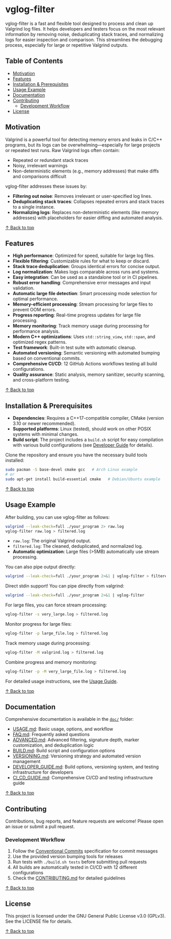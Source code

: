 # vglog-filter

vglog-filter is a fast and flexible tool designed to process and clean up Valgrind log files. It helps developers and testers focus on the most relevant information by removing noise, deduplicating stack traces, and normalizing logs for easier inspection and comparison. This streamlines the debugging process, especially for large or repetitive Valgrind outputs.

## Table of Contents

- [Motivation](#motivation)
- [Features](#features)
- [Installation & Prerequisites](#installation--prerequisites)
- [Usage Example](#usage-example)
- [Documentation](#documentation)
- [Contributing](#contributing)
  - [Development Workflow](#development-workflow)
- [License](#license)

## Motivation

Valgrind is a powerful tool for detecting memory errors and leaks in C/C++ programs, but its logs can be overwhelming—especially for large projects or repeated test runs. Raw Valgrind logs often contain:
- Repeated or redundant stack traces
- Noisy, irrelevant warnings
- Non-deterministic elements (e.g., memory addresses) that make diffs and comparisons difficult

vglog-filter addresses these issues by:
- **Filtering out noise**: Removes irrelevant or user-specified log lines.
- **Deduplicating stack traces**: Collapses repeated errors and stack traces to a single instance.
- **Normalizing logs**: Replaces non-deterministic elements (like memory addresses) with placeholders for easier diffing and automated analysis.

[↑ Back to top](#vglog-filter)

## Features

- **High performance**: Optimized for speed, suitable for large log files.
- **Flexible filtering**: Customizable rules for what to keep or discard.
- **Stack trace deduplication**: Groups identical errors for concise output.
- **Log normalization**: Makes logs comparable across runs and systems.
- **Easy integration**: Can be used as a standalone tool or in CI pipelines.
- **Robust error handling**: Comprehensive error messages and input validation.
- **Automatic large file detection**: Smart processing mode selection for optimal performance.
- **Memory-efficient processing**: Stream processing for large files to prevent OOM errors.
- **Progress reporting**: Real-time progress updates for large file processing.
- **Memory monitoring**: Track memory usage during processing for performance analysis.
- **Modern C++ optimizations**: Uses `std::string_view`, `std::span`, and optimized regex patterns.
- **Test framework**: Built-in test suite with automatic cleanup.
- **Automated versioning**: Semantic versioning with automated bumping based on conventional commits.
- **Comprehensive CI/CD**: 12 GitHub Actions workflows testing all build configurations.
- **Quality assurance**: Static analysis, memory sanitizer, security scanning, and cross-platform testing.

[↑ Back to top](#vglog-filter)

## Installation & Prerequisites

- **Dependencies**: Requires a C++17-compatible compiler, CMake (version 3.10 or newer recommended).
- **Supported platforms**: Linux (tested), should work on other POSIX systems with minimal changes.
- **Build script**: The project includes a `build.sh` script for easy compilation with various build configurations (see [Developer Guide](doc/DEVELOPER_GUIDE.md#build-options) for details).

Clone the repository and ensure you have the necessary build tools installed:
```sh
sudo pacman -S base-devel cmake gcc   # Arch Linux example
# or
sudo apt-get install build-essential cmake   # Debian/Ubuntu example
```

[↑ Back to top](#vglog-filter)

## Usage Example

After building, you can use vglog-filter as follows:

```sh
valgrind --leak-check=full ./your_program 2> raw.log
vglog-filter raw.log > filtered.log
```

- `raw.log`: The original Valgrind output.
- `filtered.log`: The cleaned, deduplicated, and normalized log.
- **Automatic optimization**: Large files (>5MB) automatically use stream processing.

You can also pipe output directly:
```sh
valgrind --leak-check=full ./your_program 2>&1 | vglog-filter > filtered.log
```

Direct stdin support! You can pipe directly from valgrind:
```sh
valgrind --leak-check=full ./your_program 2>&1 | vglog-filter
```

For large files, you can force stream processing:
```sh
vglog-filter -s very_large.log > filtered.log
```

Monitor progress for large files:
```sh
vglog-filter -p large_file.log > filtered.log
```

Track memory usage during processing:
```sh
vglog-filter -M valgrind.log > filtered.log
```

Combine progress and memory monitoring:
```sh
vglog-filter -p -M very_large_file.log > filtered.log
```

For detailed usage instructions, see the [Usage Guide](doc/USAGE.md).

[↑ Back to top](#vglog-filter)

## Documentation

Comprehensive documentation is available in the [`doc/`](doc/) folder:

- [USAGE.md](doc/USAGE.md): Basic usage, options, and workflow
- [FAQ.md](doc/FAQ.md): Frequently asked questions
- [ADVANCED.md](doc/ADVANCED.md): Advanced filtering, signature depth, marker customization, and deduplication logic
- [BUILD.md](doc/BUILD.md): Build script and configuration options
- [VERSIONING.md](doc/VERSIONING.md): Versioning strategy and automated version management
- [DEVELOPER_GUIDE.md](doc/DEVELOPER_GUIDE.md): Build options, versioning system, and testing infrastructure for developers
- [CI_CD_GUIDE.md](doc/CI_CD_GUIDE.md): Comprehensive CI/CD and testing infrastructure guide

[↑ Back to top](#vglog-filter)

## Contributing

Contributions, bug reports, and feature requests are welcome! Please open an issue or submit a pull request.

### Development Workflow
1. Follow the [Conventional Commits](https://www.conventionalcommits.org/) specification for commit messages
2. Use the provided version bumping tools for releases
3. Run tests with `./build.sh tests` before submitting pull requests
4. All builds are automatically tested in CI/CD with 12 different configurations
5. Check the [CONTRIBUTING.md](.github/CONTRIBUTING.md) for detailed guidelines

[↑ Back to top](#vglog-filter)

## License

This project is licensed under the GNU General Public License v3.0 (GPLv3). See the LICENSE file for details.

[↑ Back to top](#vglog-filter)
